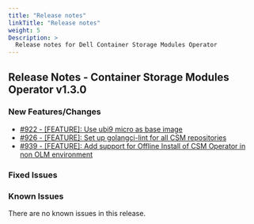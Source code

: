 ```yaml
---
title: "Release notes"
linkTitle: "Release notes"
weight: 5
Description: >
  Release notes for Dell Container Storage Modules Operator
---
```


## Release Notes - Container Storage Modules Operator v1.3.0


### New Features/Changes

- [#922 - [FEATURE]: Use ubi9 micro as base image](https://github.com/dell/csm/issues/922)
- [#926 - [FEATURE]: Set up golangci-lint for all CSM repositories](https://github.com/dell/csm/issues/926)
- [#939 - [FEATURE]: Add support for Offline Install of CSM Operator in non OLM environment](https://github.com/dell/csm/issues/939)

### Fixed Issues


### Known Issues
There are no known issues in this release.